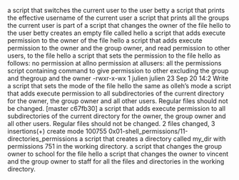  a script that switches the current user to the user betty
 a script that prints the effective username of the current user
a script that prints all the groups the current user is part of
 a script that changes the owner of the file hello to the user betty
creates an empty file called hello
 a script that adds execute permission to the owner of the file hello
 a script that adds execute permission to the owner and the group owner, and read permission to other users, to the file hello
 a script that sets the permission to the file hello as follows: no permission at allno permission at allusers: all the permissions
script containing command to give permission to other excluding the group and thegroup and the owner
-rwxr-x-wx 1 julien julien 23 Sep 20 14:2
Write a script that sets the mode of the file hello the same as olleh’s mode
a script that adds execute permission to all subdirectories of the current directory for the owner, the group owner and all other users. Regular files should not be changed.
[master c67fb30] a script that adds execute permission to all subdirectories of the current directory for the owner, the group owner and all other users. Regular files should not be changed.
 2 files changed, 3 insertions(+)
 create mode 100755 0x01-shell_permissions/11-directories_permissions
a script that creates a directory called my_dir with permissions 751 in the working directory.
a script that changes the group owner to school for the file hello
a script that changes the owner to vincent and the group owner to staff for all the files and directories in the working directory.
